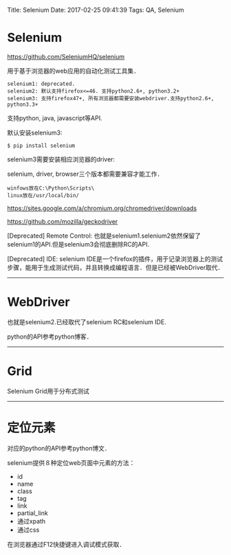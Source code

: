Title: Selenium
Date: 2017-02-25 09:41:39
Tags: QA, Selenium



# Selenium

<https://github.com/SeleniumHQ/selenium>

用于基于浏览器的web应用的自动化测试工具集．

    selenium1: deprecated.
    selenium2: 默认支持firefox<=46. 支持python2.6+, python3.2+
    selenium3: 支持firefox47+, 所有浏览器都需要安装webdriver.支持python2.6+, python3.3+

支持python, java, javascript等API.

默认安装selenium3:

    $ pip install selenium

selenium3需要安装相应浏览器的driver:

selenium, driver, browser三个版本都需要兼容才能工作．

    winfows放在C:\Python\Scripts\
    linux放在/usr/local/bin/

<https://sites.google.com/a/chromium.org/chromedriver/downloads>

<https://github.com/mozilla/geckodriver>

[Deprecated] Remote Control: 也就是selenium1.selenium2依然保留了selenium1的API.但是selenium3会彻底删除RC的API.

[Deprecated] IDE: selenium IDE是一个firefox的插件，用于记录浏览器上的测试步骤，能用于生成测试代码，并且转换成编程语言．但是已经被WebDriver取代．

***

# WebDriver

也就是selenium2.已经取代了selenium RC和selenium IDE.

python的API参考python博客．

***

# Grid

Selenium Grid用于分布式测试

***

# 定位元素

对应的python的API参考python博文．

selenium提供８种定位web页面中元素的方法：

* id
* name
* class
* tag
* link
* partial_link
* 通过xpath
* 通过css

在浏览器通过F12快捷键进入调试模式获取．

